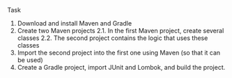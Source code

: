 Task
1. Download and install Maven and Gradle
2. Create two Maven projects
2.1. In the first Maven project, create several classes
2.2. The second project contains the logic that uses these classes
3. Import the second project into the first one using Maven (so that it can be used)
4. Create a Gradle project, import JUnit and Lombok, and build the project.
